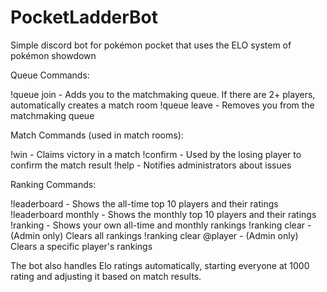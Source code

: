 # PocketLadderBot
Simple discord bot for pokémon pocket that uses the ELO system of pokémon showdown

Queue Commands:

!queue join - Adds you to the matchmaking queue. If there are 2+ players, automatically creates a match room
!queue leave - Removes you from the matchmaking queue

Match Commands (used in match rooms):

!win - Claims victory in a match
!confirm - Used by the losing player to confirm the match result
!help - Notifies administrators about issues

Ranking Commands:

!leaderboard - Shows the all-time top 10 players and their ratings
!leaderboard monthly - Shows the monthly top 10 players and their ratings
!ranking - Shows your own all-time and monthly rankings
!ranking clear - (Admin only) Clears all rankings
!ranking clear @player - (Admin only) Clears a specific player's rankings

The bot also handles Elo ratings automatically, starting everyone at 1000 rating and adjusting it based on match results.
